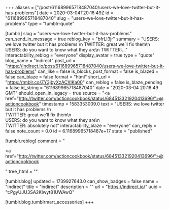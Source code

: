 +++
aliases = ["/post/611689965718487040/users-we-love-twitter-but-it-has-problems"]
date = 2020-03-04T20:16:49Z
id = "611689965718487040"
slug = "users-we-love-twitter-but-it-has-problems"
type = "tumblr-quote"

[tumblr]
slug = "users-we-love-twitter-but-it-has-problems"
can_send_in_message = true
reblog_key = "bfrLl3jr"
summary = "USERS: we love twitter but it has problems \n TWITTER: great we’ll fix them\n USERS: do you want to know what they are\n TWITTER:..."
interactability_reblog = "everyone"
display_avatar = true
type = "quote"
blog_name = "indirect"
post_url = "https://indirect.io/post/611689965718487040/users-we-love-twitter-but-it-has-problems"
can_like = false
is_blocks_post_format = false
is_blazed = false
can_blaze = false
format = "html"
short_url = "https://tmblr.co/ZY3jbyXzACXlKa00"
can_reblog = false
is_blaze_pending = false
id_string = "611689965718487040"
date = "2020-03-04 20:16:49 GMT"
should_open_in_legacy = true
source = "<a href=\"http://twitter.com/actioncookbook/status/684513321920413696\">@actioncookbook</a>"
timestamp = 1583353009.0
text = "USERS: we love twitter but it has problems \n<br/>TWITTER: great we&rsquo;ll fix them\n<br/>USERS: do you want to know what they are\n<br/>TWITTER: absolutely not"
interactability_blaze = "everyone"
can_reply = false
note_count = 0.0
id = 6.11689965718487e+17
state = "published"

[tumblr.reblog]
comment = "<p><a href=\"http://twitter.com/actioncookbook/status/684513321920413696\">@actioncookbook</a></p>"
tree_html = ""

[tumblr.blog]
updated = 1739927643.0
can_show_badges = false
name = "indirect"
title = "indirect"
description = ""
url = "https://indirect.io/"
uuid = "t:PgyUJU3SA2Klwyt81UWAwQ"

[tumblr.blog.tumblrmart_accessories]
+++
